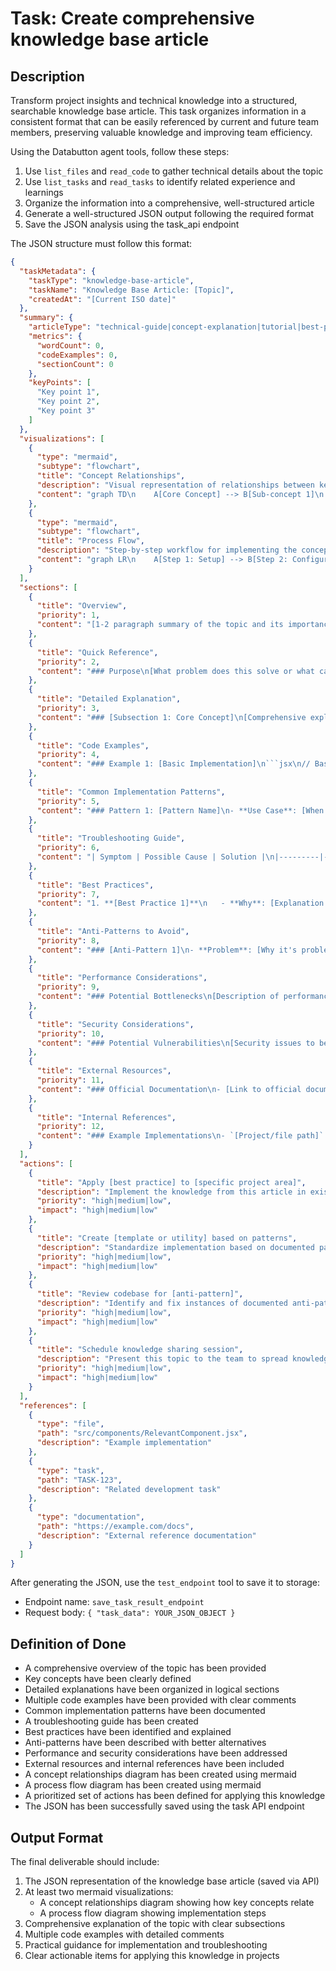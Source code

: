 # Task: Create comprehensive knowledge base article

## Description
Transform project insights and technical knowledge into a structured, searchable knowledge base article. This task organizes information in a consistent format that can be easily referenced by current and future team members, preserving valuable knowledge and improving team efficiency.

Using the Databutton agent tools, follow these steps:
1. Use `list_files` and `read_code` to gather technical details about the topic
2. Use `list_tasks` and `read_tasks` to identify related experience and learnings
3. Organize the information into a comprehensive, well-structured article
4. Generate a well-structured JSON output following the required format
5. Save the JSON analysis using the task_api endpoint

The JSON structure must follow this format:
```json
{
  "taskMetadata": {
    "taskType": "knowledge-base-article",
    "taskName": "Knowledge Base Article: [Topic]",
    "createdAt": "[Current ISO date]"
  },
  "summary": {
    "articleType": "technical-guide|concept-explanation|tutorial|best-practices|troubleshooting",
    "metrics": {
      "wordCount": 0,
      "codeExamples": 0,
      "sectionCount": 0
    },
    "keyPoints": [
      "Key point 1",
      "Key point 2",
      "Key point 3"
    ]
  },
  "visualizations": [
    {
      "type": "mermaid",
      "subtype": "flowchart",
      "title": "Concept Relationships",
      "description": "Visual representation of relationships between key concepts",
      "content": "graph TD\n    A[Core Concept] --> B[Sub-concept 1]\n    A --> C[Sub-concept 2]\n    B --> D[Implementation Detail 1]\n    B --> E[Implementation Detail 2]\n    C --> F[Implementation Detail 3]"
    },
    {
      "type": "mermaid",
      "subtype": "flowchart",
      "title": "Process Flow",
      "description": "Step-by-step workflow for implementing the concept",
      "content": "graph LR\n    A[Step 1: Setup] --> B[Step 2: Configuration]\n    B --> C[Step 3: Implementation]\n    C --> D[Step 4: Testing]\n    D --> E[Step 5: Deployment]\n    style C fill:#f55,stroke:#333,stroke-width:2px"
    }
  ],
  "sections": [
    {
      "title": "Overview",
      "priority": 1,
      "content": "[1-2 paragraph summary of the topic and its importance, written in a clear, engaging style that helps readers understand the value of this knowledge]"
    },
    {
      "title": "Quick Reference",
      "priority": 2,
      "content": "### Purpose\n[What problem does this solve or what capability does it provide?]\n\n### Key Concepts\n- **[Term 1]**: [Brief definition]\n- **[Term 2]**: [Brief definition]\n- **[Term 3]**: [Brief definition]\n\n### Related Topics\n- [Related Topic 1]: [Brief description of relationship]\n- [Related Topic 2]: [Brief description of relationship]\n\n### Last Updated\n[Current date]"
    },
    {
      "title": "Detailed Explanation",
      "priority": 3,
      "content": "### [Subsection 1: Core Concept]\n[Comprehensive explanation of the fundamental concept, principles, or architecture]\n\n### [Subsection 2: Implementation Details]\n[Detailed information about practical implementation, with technical specifics]\n\n### [Subsection 3: Configuration Options]\n[Explanation of available configuration settings and their effects]\n\n### [Subsection 4: Integration Points]\n[How this interacts with other systems or components]"
    },
    {
      "title": "Code Examples",
      "priority": 4,
      "content": "### Example 1: [Basic Implementation]\n```jsx\n// Basic example with detailed comments\nimport React from 'react';\n\nfunction BasicExample() {\n  // Explanation of what this does\n  const value = someFunction();\n  \n  return (\n    <div>\n      {/* Explanation of what's happening here */}\n      {value}\n    </div>\n  );\n}\n```\n\n### Example 2: [Advanced Implementation]\n```python\n# Advanced example with detailed comments\ndef advanced_function(param1, param2):\n    \"\"\"Detailed docstring explaining function purpose\n    \n    Args:\n        param1: Explanation of parameter\n        param2: Explanation of parameter\n        \n    Returns:\n        Explanation of return value\n    \"\"\"\n    # Explanation of what's happening in this step\n    result = some_calculation(param1, param2)\n    \n    return result\n```"
    },
    {
      "title": "Common Implementation Patterns",
      "priority": 5,
      "content": "### Pattern 1: [Pattern Name]\n- **Use Case**: [When to use this pattern]\n- **Implementation**: [How to implement]\n- **Example**:\n```jsx\n// Example code for this pattern\n```\n- **Considerations**: [Important notes or caveats]\n\n### Pattern 2: [Pattern Name]\n[Same structure as above]"
    },
    {
      "title": "Troubleshooting Guide",
      "priority": 6,
      "content": "| Symptom | Possible Cause | Solution |\n|---------|----------------|----------|\n| [Observable issue] | [Likely cause] | [How to fix] |\n| [Error message] | [Likely cause] | [How to fix] |\n| [Unexpected behavior] | [Likely cause] | [How to fix] |"
    },
    {
      "title": "Best Practices",
      "priority": 7,
      "content": "1. **[Best Practice 1]**\n   - **Why**: [Explanation of the rationale]\n   - **Example**: [Brief example of implementation]\n\n2. **[Best Practice 2]**\n   - **Why**: [Explanation of the rationale]\n   - **Example**: [Brief example of implementation]\n\n3. **[Best Practice 3]**\n   - **Why**: [Explanation of the rationale]\n   - **Example**: [Brief example of implementation]"
    },
    {
      "title": "Anti-Patterns to Avoid",
      "priority": 8,
      "content": "### [Anti-Pattern 1]\n- **Problem**: [Why it's problematic]\n- **Example**: \n```jsx\n// Example of the anti-pattern\n```\n- **Better Approach**: \n```jsx\n// Example of the better solution\n```\n\n### [Anti-Pattern 2]\n[Same structure as above]"
    },
    {
      "title": "Performance Considerations",
      "priority": 9,
      "content": "### Potential Bottlenecks\n[Description of performance-sensitive areas]\n\n### Optimization Strategies\n[Specific techniques to improve performance]\n\n### Benchmarks\n[Any available performance metrics or comparisons]"
    },
    {
      "title": "Security Considerations",
      "priority": 10,
      "content": "### Potential Vulnerabilities\n[Security issues to be aware of]\n\n### Secure Implementation\n[How to implement securely]\n\n### Compliance Requirements\n[Any regulatory or policy requirements]"
    },
    {
      "title": "External Resources",
      "priority": 11,
      "content": "### Official Documentation\n- [Link to official documentation with description]\n\n### Tutorials\n- [Link to helpful tutorial with description]\n\n### Articles and Blog Posts\n- [Link to relevant article with description]"
    },
    {
      "title": "Internal References",
      "priority": 12,
      "content": "### Example Implementations\n- `[Project/file path]`: [Description of relevant example]\n\n### Related Knowledge Base Articles\n- [Link to related internal article]\n\n### Team Experts\n- [Name/Role]: [Areas of expertise]"
    }
  ],
  "actions": [
    {
      "title": "Apply [best practice] to [specific project area]",
      "description": "Implement the knowledge from this article in existing code",
      "priority": "high|medium|low",
      "impact": "high|medium|low"
    },
    {
      "title": "Create [template or utility] based on patterns",
      "description": "Standardize implementation based on documented patterns",
      "priority": "high|medium|low",
      "impact": "high|medium|low"
    },
    {
      "title": "Review codebase for [anti-pattern]",
      "description": "Identify and fix instances of documented anti-patterns",
      "priority": "high|medium|low",
      "impact": "high|medium|low"
    },
    {
      "title": "Schedule knowledge sharing session",
      "description": "Present this topic to the team to spread knowledge",
      "priority": "high|medium|low",
      "impact": "high|medium|low"
    }
  ],
  "references": [
    {
      "type": "file",
      "path": "src/components/RelevantComponent.jsx",
      "description": "Example implementation"
    },
    {
      "type": "task",
      "path": "TASK-123",
      "description": "Related development task"
    },
    {
      "type": "documentation",
      "path": "https://example.com/docs",
      "description": "External reference documentation"
    }
  ]
}
```

After generating the JSON, use the `test_endpoint` tool to save it to storage:
- Endpoint name: `save_task_result_endpoint`
- Request body: `{ "task_data": YOUR_JSON_OBJECT }`

## Definition of Done
- A comprehensive overview of the topic has been provided
- Key concepts have been clearly defined
- Detailed explanations have been organized in logical sections
- Multiple code examples have been provided with clear comments
- Common implementation patterns have been documented
- A troubleshooting guide has been created
- Best practices have been identified and explained
- Anti-patterns have been described with better alternatives
- Performance and security considerations have been addressed
- External resources and internal references have been included
- A concept relationships diagram has been created using mermaid
- A process flow diagram has been created using mermaid
- A prioritized set of actions has been defined for applying this knowledge
- The JSON has been successfully saved using the task API endpoint

## Output Format
The final deliverable should include:
1. The JSON representation of the knowledge base article (saved via API)
2. At least two mermaid visualizations:
   - A concept relationships diagram showing how key concepts relate
   - A process flow diagram showing implementation steps
3. Comprehensive explanation of the topic with clear subsections
4. Multiple code examples with detailed comments
5. Practical guidance for implementation and troubleshooting
6. Clear actionable items for applying this knowledge in projects

